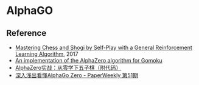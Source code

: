 
# AlphaGO

## Reference

  * [Mastering Chess and Shogi by Self-Play with a General Reinforcement Learning Algorithm](https://arxiv.org/pdf/1712.01815.pdf), 2017
  * [An implementation of the AlphaZero algorithm for Gomoku](https://github.com/junxiaosong/AlphaZero_Gomoku)
  * [AlphaZero实战：从零学下五子棋（附代码）](https://zhuanlan.zhihu.com/p/32089487)
  * [深入浅出看懂AlphaGo Zero - PaperWeekly 第51期](https://yq.aliyun.com/articles/226363)
 
